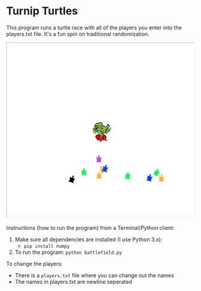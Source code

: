 # Turnip Turtles
This program runs a turtle race with all of the players you enter into the players.txt file. It's a fun spin on traditional randomization.

![Alt](/images/turnip-turtles.png "Turnip Turtles")

Instructions (how to run the program) from a Terminal/Python client:
1. Make sure all dependencies are installed (I use Python 3.x):
    - `pip install numpy`
2. To run the program: `python battlefield.py`

To change the players:
- There is a `players.txt` file where you can change out the names
- The names in players.txt are newline seperated
